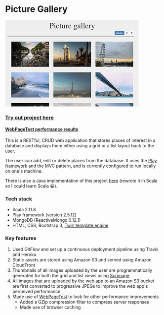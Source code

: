 Picture Gallery
=================================
![alt tag](public/images/pictureGallery.png)

### [Try out project here](http://gallery.muhsinali.xyz)

#### [WebPageTest performance results](https://www.webpagetest.org/result/170331_19_6DGB/1/performance_optimization/)

This is a RESTful, CRUD web application that stores places of interest in a database and displays them either using a grid or a list layout back to the user.

The user can add, edit or delete places from the database. It uses the [Play framework](https://www.playframework.com/) and the MVC pattern, and is currently configured to run locally on one's machine.

There is also a Java implementation of this project [here](https://github.com/muhsinali/picture-gallery-java) (rewrote it in Scala so I could learn Scala :grinning:).


### Tech stack
- Scala 2.11.8
- Play framework (version 2.5.12)
- MongoDB (ReactiveMongo 0.12.1)
- HTML, CSS, Bootstrap 3, [Twirl template engine](https://www.playframework.com/documentation/2.5.x/ScalaTemplates)


### Key features
1. Used GitFlow and set up a continuous deployment pipeline using Travis and Heroku
2. Static assets are stored using Amazon S3 and served using Amazon CloudFront
3. Thumbnails of all images uploaded by the user are programmatically generated for both the grid and list views using [Scrimage](https://github.com/sksamuel/scrimage)
4. All images that are uploaded by the web app to an Amazon S3 bucket are first converted to progressive JPEGs to improve the web app's perceived performance
5. Made use of [WebPageTest](https://www.webpagetest.org/) to look for other performance improvements
    * Added a GZip compression filter to compress server responses
    * Made use of browser caching